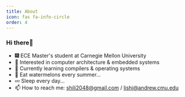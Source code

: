 ```yaml
---
title: About
icon: fas fa-info-circle
order: 4
---
```


### Hi there👋

- 🎆 ECE Master's student at Carnegie Mellon University
- 🔭 Interested in computer architecture & embedded systems
- 🌱 Currently learning compilers & operating systems
- 🍉 Eat watermelons every summer...
- 💤 Sleep every day...
- 📫 How to reach me: [shili2048@gmail.com](mailto:shili2048@gmail.com) / [lishi@andrew.cmu.edu](mailto:lishi@andrew.cmu.edu)
